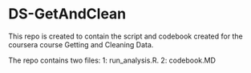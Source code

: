 # DS-GetAndClean
This repo is created to contain the script and codebook created for the coursera course Getting and Cleaning Data.

The repo contains two files:
1: run_analysis.R.
2: codebook.MD
